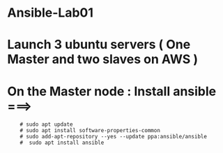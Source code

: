 # Ansible-Lab01
# Launch 3 ubuntu servers ( One Master and two slaves on AWS )
# On the Master node : Install ansible ===>
        # sudo apt update
        # sudo apt install software-properties-common
        # sudo add-apt-repository --yes --update ppa:ansible/ansible
        #  sudo apt install ansible
